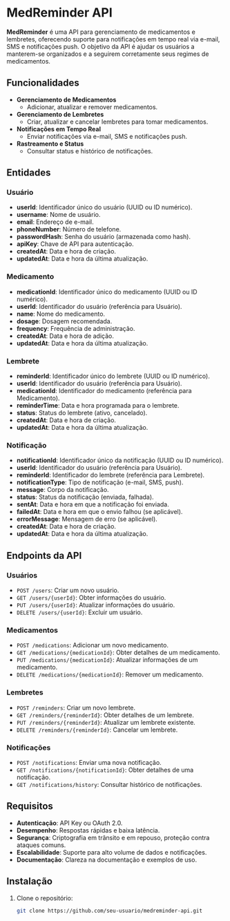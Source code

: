 # MedReminder API

**MedReminder** é uma API para gerenciamento de medicamentos e lembretes, oferecendo suporte para notificações em tempo real via e-mail, SMS e notificações push. O objetivo da API é ajudar os usuários a manterem-se organizados e a seguirem corretamente seus regimes de medicamentos.

## Funcionalidades

- **Gerenciamento de Medicamentos**
  - Adicionar, atualizar e remover medicamentos.
- **Gerenciamento de Lembretes**
  - Criar, atualizar e cancelar lembretes para tomar medicamentos.
- **Notificações em Tempo Real**
  - Enviar notificações via e-mail, SMS e notificações push.
- **Rastreamento e Status**
  - Consultar status e histórico de notificações.

## Entidades

### Usuário
- **userId**: Identificador único do usuário (UUID ou ID numérico).
- **username**: Nome de usuário.
- **email**: Endereço de e-mail.
- **phoneNumber**: Número de telefone.
- **passwordHash**: Senha do usuário (armazenada como hash).
- **apiKey**: Chave de API para autenticação.
- **createdAt**: Data e hora de criação.
- **updatedAt**: Data e hora da última atualização.

### Medicamento
- **medicationId**: Identificador único do medicamento (UUID ou ID numérico).
- **userId**: Identificador do usuário (referência para Usuário).
- **name**: Nome do medicamento.
- **dosage**: Dosagem recomendada.
- **frequency**: Frequência de administração.
- **createdAt**: Data e hora de adição.
- **updatedAt**: Data e hora da última atualização.

### Lembrete
- **reminderId**: Identificador único do lembrete (UUID ou ID numérico).
- **userId**: Identificador do usuário (referência para Usuário).
- **medicationId**: Identificador do medicamento (referência para Medicamento).
- **reminderTime**: Data e hora programada para o lembrete.
- **status**: Status do lembrete (ativo, cancelado).
- **createdAt**: Data e hora de criação.
- **updatedAt**: Data e hora da última atualização.

### Notificação
- **notificationId**: Identificador único da notificação (UUID ou ID numérico).
- **userId**: Identificador do usuário (referência para Usuário).
- **reminderId**: Identificador do lembrete (referência para Lembrete).
- **notificationType**: Tipo de notificação (e-mail, SMS, push).
- **message**: Corpo da notificação.
- **status**: Status da notificação (enviada, falhada).
- **sentAt**: Data e hora em que a notificação foi enviada.
- **failedAt**: Data e hora em que o envio falhou (se aplicável).
- **errorMessage**: Mensagem de erro (se aplicável).
- **createdAt**: Data e hora de criação.
- **updatedAt**: Data e hora da última atualização.

## Endpoints da API

### Usuários
- `POST /users`: Criar um novo usuário.
- `GET /users/{userId}`: Obter informações do usuário.
- `PUT /users/{userId}`: Atualizar informações do usuário.
- `DELETE /users/{userId}`: Excluir um usuário.

### Medicamentos
- `POST /medications`: Adicionar um novo medicamento.
- `GET /medications/{medicationId}`: Obter detalhes de um medicamento.
- `PUT /medications/{medicationId}`: Atualizar informações de um medicamento.
- `DELETE /medications/{medicationId}`: Remover um medicamento.

### Lembretes
- `POST /reminders`: Criar um novo lembrete.
- `GET /reminders/{reminderId}`: Obter detalhes de um lembrete.
- `PUT /reminders/{reminderId}`: Atualizar um lembrete existente.
- `DELETE /reminders/{reminderId}`: Cancelar um lembrete.

### Notificações
- `POST /notifications`: Enviar uma nova notificação.
- `GET /notifications/{notificationId}`: Obter detalhes de uma notificação.
- `GET /notifications/history`: Consultar histórico de notificações.

## Requisitos

- **Autenticação**: API Key ou OAuth 2.0.
- **Desempenho**: Respostas rápidas e baixa latência.
- **Segurança**: Criptografia em trânsito e em repouso, proteção contra ataques comuns.
- **Escalabilidade**: Suporte para alto volume de dados e notificações.
- **Documentação**: Clareza na documentação e exemplos de uso.

## Instalação

1. Clone o repositório:
   ```bash
   git clone https://github.com/seu-usuario/medreminder-api.git
